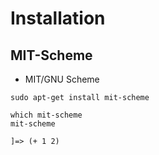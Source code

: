 # Installation

## MIT-Scheme

- MIT/GNU Scheme

```shell
sudo apt-get install mit-scheme
```


```shell
which mit-scheme
mit-scheme

]=> (+ 1 2)
```
